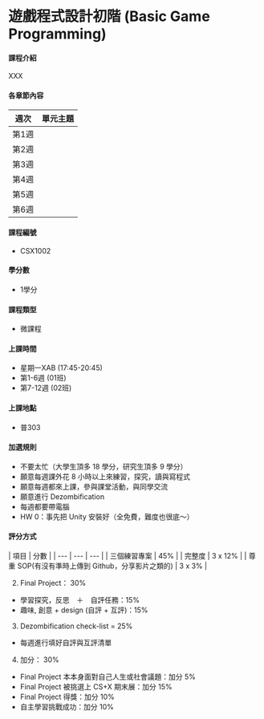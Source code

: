 # 遊戲程式設計初階 \(Basic Game Programming\)


#### 課程介紹

XXX

#### 各章節內容

| 週次 | 單元主題 |
| :---: | :--- |
| 第1週 |  |
| 第2週 |  |
| 第3週 |  |
| 第4週 |  |
| 第5週 |  |
| 第6週 |  |

#### 課程編號

* CSX1002

#### 學分數

* 1學分

#### 課程類型

* 微課程

#### 上課時間

* 星期一XAB (17:45-20:45)
* 第1-6週 \(01班\)
* 第7-12週 \(02班\)

#### 上課地點

* 普303

#### 加選規則

* 不要太忙（大學生頂多 18 學分，研究生頂多 9 學分）
* 願意每週課外花 8 小時以上來練習，探究，讀與寫程式
* 願意每週都來上課，參與課堂活動，與同學交流
* 願意進行 Dezombification
* 每週都要帶電腦
* HW 0：事先把 Unity 安裝好（全免費，難度也很底～）

#### 評分方式

| 項目 | 分數 | 
| --- | --- | --- |
| 三個練習專案 | 45% |
| 完整度 | 3 x 12% |
| 尊重 SOP(有沒有準時上傳到 Github，分享影片之類的) | 3 x 3% |

2. Final Project： 30%
 * 學習探究，反思　＋　自評任務：15%
 * 趣味, 創意 + design (自評 + 互評)：15%
3. Dezombification check-list = 25%
 * 每週進行填好自評與互評清單
4. 加分： 30%
 * Final Project 本本身面對自己人生或社會議題：加分 5%
 * Final Project 被挑選上 CS+X 期末展：加分 15%
 * Final Project 得獎：加分 10%
 * 自主學習挑戰成功：加分 10%




